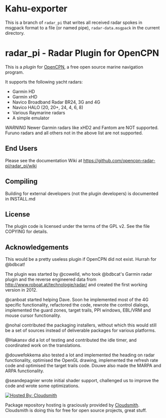 Kahu-exporter
===================================
This is a branch of `radar_pi` that writes all received radar spokes in msgpack format to a file (or named pipe), `radar-data.msgpack` in the current directory.


radar_pi - Radar Plugin for OpenCPN
===================================

This is a _plugin_ for [OpenCPN](https://opencpn.org), a free open source marine navigation program.

It supports the following yacht radars:

* Garmin HD
* Garmin xHD
* Navico Broadband Radar BR24, 3G and 4G
* Navico HALO (20, 20+, 24, 4, 6, 8)
* Various Raymarine radars
* A simple emulator

_WARNING_ Newer Garmin radars like xHD2 and Fantom are NOT supported. Furuno radars and all others not in the above list are not supported.

End Users
---------
Please see the documentation Wiki at https://github.com/opencpn-radar-pi/radar_pi/wiki

Compiling
---------
Building for external developers (not the plugin developers) is documented in INSTALL.md

License
-------
The plugin code is licensed under the terms of the GPL v2. See the file COPYING for details.

Acknowledgements
----------------

This would be a pretty useless plugin if OpenCPN did not exist. Hurrah for @bdbcat!

The plugin was started by @cowelld, who took @bdbcat's Garmin radar plugin and the reverse engineered data from http://www.roboat.at/technologie/radar/ and created the first working version in 2012.

@canboat started helping Dave. Soon he implemented most of the 4G specific functionality, refactored the code, rewrote the control dialogs, implemented the guard zones, target trails, PPI windows, EBL/VRM and mouse cursor functionality.

@nohal contributed the packaging installers, without which this would still be a set of sources instead of deliverable packages for various platforms.

@Hakansv did a lot of testing and contributed the idle timer, and coordinated work on the translations.

@douwefokkema also tested a lot and implemented the heading on radar functionality, optimised the OpenGL drawing, implemented the refresh rate code and optimised the target trails code. Douwe also made the MARPA and ARPA functionality.

@seandepagnier wrote initial shader support, challenged us to improve the code and wrote some optimizations.

[![Hosted By: Cloudsmith](https://img.shields.io/badge/OSS%20hosting%20by-cloudsmith-blue?logo=cloudsmith&style=for-the-badge)](https://cloudsmith.com)

Package repository hosting is graciously provided by  [Cloudsmith](https://cloudsmith.com).
Cloudsmith is doing this for free for open source projects, great stuff.
